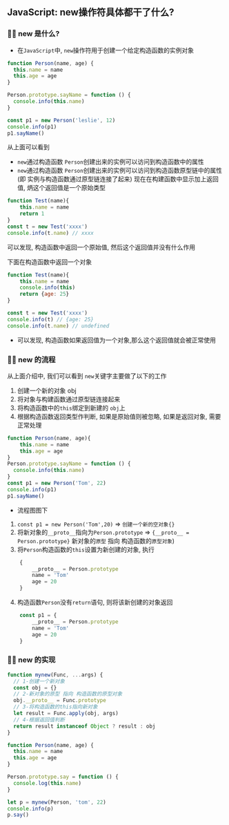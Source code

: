 ## JavaScript: new操作符具体都干了什么?

### 💛💛 new 是什么?
- 在`JavaScript`中, `new`操作符用于创建一个给定构造函数的实例对象
```js
function Person(name, age) {
  this.name = name
  this.age = age
}

Person.prototype.sayName = function () {
  console.info(this.name)
}

const p1 = new Person('leslie', 12)
console.info(p1)
p1.sayName()
```
从上面可以看到
- `new`通过构造函数 `Person`创建出来的实例可以访问到构造函数中的属性
- `new`通过构造函数 `Person`创建出来的实例可以访问到构造函数原型链中的属性(即 实例与构造函数通过原型链连接了起来)
现在在构建函数中显示加上返回值, 炳这个返回值是一个原始类型

```js
function Test(name){
    this.name = name
    return 1
}
const t = new Test('xxxx')
console.info(t.name) // xxxx
```
可以发现, 构造函数中返回一个原始值, 然后这个返回值并没有什么作用

下面在构造函数中返回一个对象
```js
function Test(name){
    this.name = name
    console.info(this)
    return {age: 25}
}

const t = new Test('xxxx')
console.info(t) // {age: 25}
console.info(t.name) // undefined
```
- 可以发现, 构造函数如果返回值为一个对象,那么这个返回值就会被正常使用


### 💛💛 new 的流程
从上面介绍中, 我们可以看到 `new`关键字主要做了以下的工作
1. 创建一个新的对象 obj
2. 将对象与构建函数通过原型链连接起来
3. 将构造函数中的`this`绑定到新建的 `obj`上
4. 根据构造函数返回类型作判断, 如果是原始值则被忽略, 如果是返回对象, 需要正常处理
```js
function Person(name, age){
    this.name = name
    this.age = age
}
Person.prototype.sayName = function () {
  console.info(this.name)
}
const p1 = new Person('Tom', 22)
console.info(p1)
p1.sayName()
```
- 流程图图下
1. `const p1 = new Person('Tom',20)` => `创建一个新的空对象{}`
2. 将新对象的`__proto__`指向为`Person.prototype` => `{__proto__ = Person.prototype}` 新对象的`原型` 指向 构造函数的`原型对象`)
3. 将`Person`构造函数的`this`设置为新创建的对象, 执行
```js
    {
        __proto__ = Person.prototype
        name = 'Tom'
        age = 20
    }
```
4. 构造函数`Person`没有`return`语句, 则将该新创建的对象返回
```js
    const p1 = {
        __proto__ = Person.prototype
        name = 'Tom'
        age = 20
    }
```

### 💛💛 new 的实现
```js
function mynew(Func, ...args) {
  // 1-创建一个新对象
  const obj = {}
  // 2-新对象的原型 指向 构造函数的原型对象
  obj.__proto__ = Func.prototype
  // 3-将构造函数的this指向新对象
  let result = Func.apply(obj, args)
  // 4-根据返回值判断
  return result instanceof Object ? result : obj
}

function Person(name, age) {
  this.name = name
  this.age = age
}

Person.prototype.say = function () {
  console.log(this.name)
}

let p = mynew(Person, 'tom', 22)
console.info(p)
p.say()

```